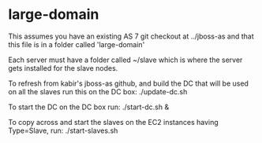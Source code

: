 large-domain
============

This assumes you have an existing AS 7 git checkout at ../jboss-as
and that this file is in a folder called 'large-domain'

Each server must have a folder called ~/slave which is where the 
server gets installed for the slave nodes.

To refresh from kabir's jboss-as github, and build the DC that will be
used on all the slaves run this on the DC box:
./update-dc.sh

To start the DC on the DC box run:
./start-dc.sh &

To copy across and start the slaves on the EC2 instances having Type=Slave, run:
./start-slaves.sh
